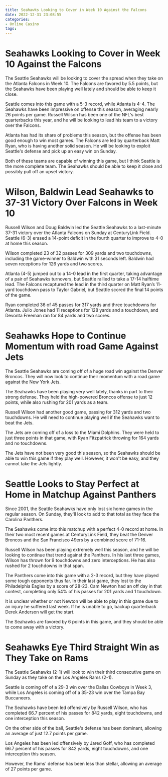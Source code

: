 ```yaml
---
title: Seahawks Looking to Cover in Week 10 Against the Falcons 
date: 2022-12-31 23:08:55
categories:
- Online Casino
tags:
---
```



#  Seahawks Looking to Cover in Week 10 Against the Falcons 

The Seattle Seahawks will be looking to cover the spread when they take on the Atlanta Falcons in Week 10. The Falcons are favored by 5.5 points, but the Seahawks have been playing well lately and should be able to keep it close.

Seattle comes into this game with a 5-3 record, while Atlanta is 4-4. The Seahawks have been impressive on offense this season, averaging nearly 26 points per game. Russell Wilson has been one of the NFL's best quarterbacks this year, and he will be looking to lead his team to a victory over the Falcons.

Atlanta has had its share of problems this season, but the offense has been good enough to win most games. The Falcons are led by quarterback Matt Ryan, who is having another solid season. He will be looking to exploit Seattle's defense and pick up an easy win on Sunday.

Both of these teams are capable of winning this game, but I think Seattle is the more complete team. The Seahawks should be able to keep it close and possibly pull off an upset victory.

#  Wilson, Baldwin Lead Seahawks to 37-31 Victory Over Falcons in Week 10 

Russell Wilson and Doug Baldwin led the Seattle Seahawks to a last-minute 37-31 victory over the Atlanta Falcons on Sunday at CenturyLink Field. Seattle (6-3) erased a 14-point deficit in the fourth quarter to improve to 4-0 at home this season.

Wilson completed 23 of 32 passes for 309 yards and two touchdowns, including the game-winner to Baldwin with 31 seconds left. Baldwin had seven receptions for 126 yards and two scores.

Atlanta (4-5) jumped out to a 14-0 lead in the first quarter, taking advantage of a pair of Seahawks turnovers, but Seattle rallied to take a 17-14 halftime lead. The Falcons recaptured the lead in the third quarter on Matt Ryan’s 11-yard touchdown pass to Taylor Gabriel, but Seattle scored the final 14 points of the game.

Ryan completed 36 of 45 passes for 317 yards and three touchdowns for Atlanta. Julio Jones had 11 receptions for 128 yards and a touchdown, and Devonta Freeman ran for 84 yards and two scores.

#  Seahawks Hope to Continue Momentum with road Game Against Jets 

The Seattle Seahawks are coming off of a huge road win against the Denver Broncos. They will now look to continue their momentum with a road game against the New York Jets.

The Seahawks have been playing very well lately, thanks in part to their strong defense. They held the high-powered Broncos offense to just 12 points, while also rushing for 201 yards as a team.

Russell Wilson had another good game, passing for 312 yards and two touchdowns. He will need to continue playing well if the Seahawks want to beat the Jets.

The Jets are coming off of a loss to the Miami Dolphins. They were held to just three points in that game, with Ryan Fitzpatrick throwing for 164 yards and no touchdowns.

The Jets have not been very good this season, so the Seahawks should be able to win this game if they play well. However, it won't be easy, and they cannot take the Jets lightly.

#  Seattle Looks to Stay Perfect at Home in Matchup Against Panthers 

Since 2001, the Seattle Seahawks have only lost six home games in the regular season. On Sunday, they'll look to add to that total as they face the Carolina Panthers.

The Seahawks come into this matchup with a perfect 4-0 record at home. In their two most recent games at CenturyLink Field, they beat the Denver Broncos and the San Francisco 49ers by a combined score of 71-16.

Russell Wilson has been playing extremely well this season, and he will be looking to continue that trend against the Panthers. In his last three games, Wilson has thrown for 9 touchdowns and zero interceptions. He has also rushed for 2 touchdowns in that span.

The Panthers come into this game with a 2-3 record, but they have played some tough opponents thus far. In their last game, they lost to the Philadelphia Eagles by a score of 28-23. Cam Newton had an off day in that contest, completing only 54% of his passes for 201 yards and 1 touchdown.

It is unclear whether or not Newton will be able to play in this game due to an injury he suffered last week. If he is unable to go, backup quarterback Derek Anderson will get the start.

The Seahawks are favored by 6 points in this game, and they should be able to come away with a victory.

#  Seahawks Eye Third Straight Win as They Take on Rams

The Seattle Seahawks (2-1) will look to win their third consecutive game on Sunday as they take on the Los Angeles Rams (2-1).

Seattle is coming off of a 29-3 win over the Dallas Cowboys in Week 3, while Los Angeles is coming off of a 35-23 win over the Tampa Bay Buccaneers.

The Seahawks have been led offensively by Russell Wilson, who has completed 66.7 percent of his passes for 842 yards, eight touchdowns, and one interception this season.

On the other side of the ball, Seattle's defense has been dominant, allowing an average of just 12.7 points per game.

Los Angeles has been led offensively by Jared Goff, who has completed 66.7 percent of his passes for 842 yards, eight touchdowns, and one interception this season.

However, the Rams' defense has been less than stellar, allowing an average of 27 points per game.